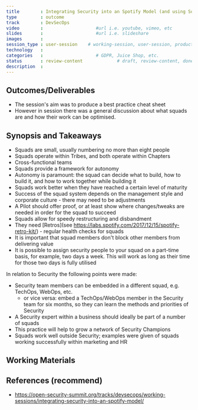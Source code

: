 ```yaml
---
title        : Integrating Security into an Spotify Model (and using Squads for Security teams)
type         : outcome
track        : DevSecOps
video        :                    #url i.e. youtube, vimeo, etc
slides       :                    #url i.e. slideshare
images       :
session_type : user-session    # working-session, user-session, product-sesssion
technology   :
categories   :                    # GDPR, Juice Shop, etc.
status       : review-content             # draft, review-content, done
description  :
---
```




## Outcomes/Deliverables

- The session's aim was to produce a best practice cheat sheet
- However in session there was a general discussion about what squads are and how their work can be optimised.


## Synopsis and Takeaways

- Squads are small, usually numbering no more than eight people
- Squads operate within Tribes, and both operate within Chapters
- Cross-functional teams
- Squads provide a framework for autonomy
- Autonomy is paramount: the squad can decide what to build, how to build it, and how to work together while building it
- Squads work better when they have reached a certain level of maturity
- Success of the squad system depends on the management style and corporate culture - there may need to be adjustments
- A Pilot should offer proof, or at least show where changes/tweaks are needed in order for the squad to succeed
- Squads allow for speedy restructuring and disbandment
- They need [Retros](see https://labs.spotify.com/2017/12/15/spotify-retro-kit/) - regular health checks for squads
- It is important that squad members don't block other members from delivering value
- It is possible to assign security people to your squad on a part-time basis, for example, two days a week. This will work as long as their time for those two days is fully utilised

In relation to Security the following points were made:
- Security team members can be embedded in a different squad, e.g. TechOps, WebOps, etc.
   - or vice versa: embed a TechOps/WebOps member in the Security team for six months, so they can learn the methods and priorities of Security
- A Security expert within a business should ideally be part of a number of squads
- This practice will help to grow a network of Security Champions
- Squads work well outside Security; examples were given of squads working successfully within marketing and HR

## Working Materials

## References (recommend)
- https://open-security-summit.org/tracks/devsecops/working-sessions/integrating-security-into-an-spotify-model/
